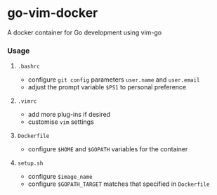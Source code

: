 # go-vim-docker
A docker container for Go development using vim-go

### Usage
1. `.bashrc`
   * configure `git config` parameters `user.name` and `user.email`
   * adjust the prompt variable `$PS1` to personal preference

2. `.vimrc`
   * add more plug-ins if desired
   * customise `vim` settings

3. `Dockerfile`
   * configure `$HOME` and `$GOPATH` variables for the container
   
4. `setup.sh`
   * configure `$image_name`
   * configure `$GOPATH_TARGET` matches that specified in `Dockerfile`
